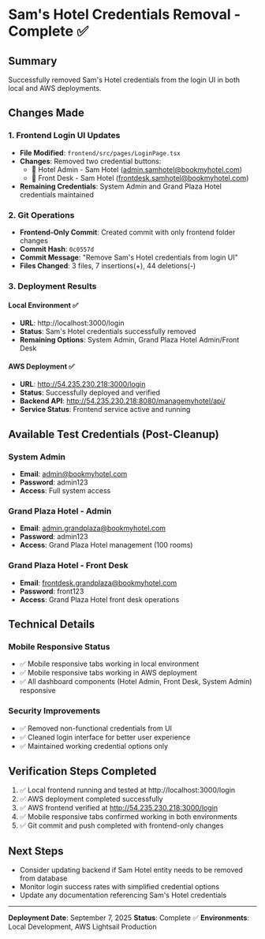 # Sam's Hotel Credentials Removal - Complete ✅

## Summary
Successfully removed Sam's Hotel credentials from the login UI in both local and AWS deployments.

## Changes Made

### 1. Frontend Login UI Updates
- **File Modified**: `frontend/src/pages/LoginPage.tsx`
- **Changes**: Removed two credential buttons:
  - 🏨 Hotel Admin - Sam Hotel (admin.samhotel@bookmyhotel.com)  
  - 🎯 Front Desk - Sam Hotel (frontdesk.samhotel@bookmyhotel.com)
- **Remaining Credentials**: System Admin and Grand Plaza Hotel credentials maintained

### 2. Git Operations
- **Frontend-Only Commit**: Created commit with only frontend folder changes
- **Commit Hash**: `0c0557d`
- **Commit Message**: "Remove Sam's Hotel credentials from login UI"
- **Files Changed**: 3 files, 7 insertions(+), 44 deletions(-)

### 3. Deployment Results

#### Local Environment ✅
- **URL**: http://localhost:3000/login
- **Status**: Sam's Hotel credentials successfully removed
- **Remaining Options**: System Admin, Grand Plaza Hotel Admin/Front Desk

#### AWS Deployment ✅  
- **URL**: http://54.235.230.218:3000/login
- **Status**: Successfully deployed and verified
- **Backend API**: http://54.235.230.218:8080/managemyhotel/api/
- **Service Status**: Frontend service active and running

## Available Test Credentials (Post-Cleanup)

### System Admin
- **Email**: admin@bookmyhotel.com
- **Password**: admin123
- **Access**: Full system access

### Grand Plaza Hotel - Admin
- **Email**: admin.grandplaza@bookmyhotel.com  
- **Password**: admin123
- **Access**: Grand Plaza Hotel management (100 rooms)

### Grand Plaza Hotel - Front Desk
- **Email**: frontdesk.grandplaza@bookmyhotel.com
- **Password**: front123
- **Access**: Grand Plaza Hotel front desk operations

## Technical Details

### Mobile Responsive Status
- ✅ Mobile responsive tabs working in local environment
- ✅ Mobile responsive tabs working in AWS deployment
- ✅ All dashboard components (Hotel Admin, Front Desk, System Admin) responsive

### Security Improvements
- ✅ Removed non-functional credentials from UI
- ✅ Cleaned login interface for better user experience
- ✅ Maintained working credential options only

## Verification Steps Completed
1. ✅ Local frontend running and tested at http://localhost:3000/login
2. ✅ AWS deployment completed successfully 
3. ✅ AWS frontend verified at http://54.235.230.218:3000/login
4. ✅ Mobile responsive tabs confirmed working in both environments
5. ✅ Git commit and push completed with frontend-only changes

## Next Steps
- Consider updating backend if Sam Hotel entity needs to be removed from database
- Monitor login success rates with simplified credential options
- Update any documentation referencing Sam's Hotel credentials

---
**Deployment Date**: September 7, 2025
**Status**: Complete ✅
**Environments**: Local Development, AWS Lightsail Production
